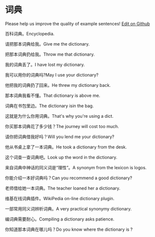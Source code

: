 # 词典

Please help us improve the quality of example sentences! [Edit on Github](https://github.com/jiyushe/jiyu-example-sentence-source/blob/main/chinese/cidian_1.md)

<p><span class="chinese">百科词典。</span><span class="english">Encyclopedia.</span></p>

<p><span class="chinese">请把那本词典给我。</span><span class="english">Give me the dictionary.</span></p>

<p><span class="chinese">把那本词典扔给我。</span><span class="english">Throw me that dictionary.</span></p>

<p><span class="chinese">我的词典丢了。</span><span class="english">I have lost my dictionary.</span></p>

<p><span class="chinese">我可以用你的词典吗?</span><span class="english">May I use your dictionary?</span></p>

<p><span class="chinese">他把我的词典扔了回来。</span><span class="english">He threw my dictionary back.</span></p>

<p><span class="chinese">那本词典我看不懂。</span><span class="english">That dictionary is above me.</span></p>

<p><span class="chinese">词典在书包里边。</span><span class="english">The dictionary isin the bag.</span></p>

<p><span class="chinese">这就是为什么你用词典。</span><span class="english">That's why you're using a dict.</span></p>

<p><span class="chinese">你买那本词典花了多少钱？</span><span class="english">The journey will cost too much.</span></p>

<p><span class="chinese">请你把词典借我好吗？</span><span class="english">Will you lend me your dictionary?</span></p>

<p><span class="chinese">他从书桌上拿了一本词典。</span><span class="english">He took a dictionary from the desk.</span></p>

<p><span class="chinese">这个词查一查词典吧。</span><span class="english">Look up the word in the dictionary.</span></p>

<p><span class="chinese">来自词典中神话的同义词是“理性”。</span><span class="english">A synonym from the lexicon is logos.</span></p>

<p><span class="chinese">你能介绍一本好词典吗？</span><span class="english">Can you recommend a good dictionary?</span></p>

<p><span class="chinese">老师借给她一本词典。</span><span class="english">The teacher loaned her a dictionary.</span></p>

<p><span class="chinese">维基在线词典插件。</span><span class="english">WikiPedia on-line dictionary plugin.</span></p>

<p><span class="chinese">一部常用同义词辨析词典。</span><span class="english">A very practical synonymy dictionary.</span></p>

<p><span class="chinese">编词典需要耐心。</span><span class="english">Compiling a dictionary asks patience.</span></p>

<p><span class="chinese">你知道那本词典在哪儿吗？</span><span class="english">Do you know where the dictionary is ?</span></p>

